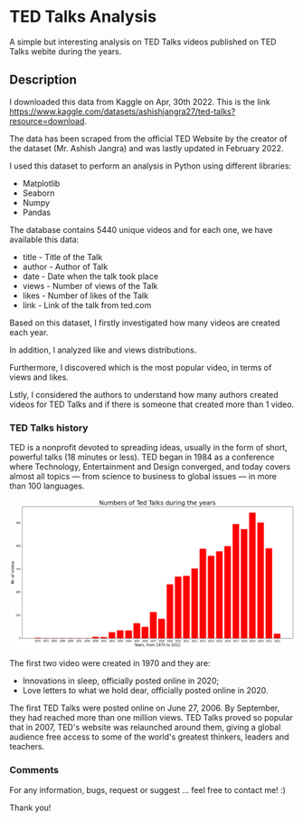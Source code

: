 # TED Talks Analysis

A simple but interesting analysis on TED Talks videos published on TED Talks webite during the years.

## Description

I downloaded this data from Kaggle on Apr, 30th 2022. This is the link https://www.kaggle.com/datasets/ashishjangra27/ted-talks?resource=download.

The data has been scraped from the official TED Website by the creator of the dataset (Mr. Ashish Jangra) and was lastly updated in February 2022.

I used this dataset to perform an analysis in Python using different libraries:

+ Matplotlib
+ Seaborn
+ Numpy
+ Pandas

The database contains 5440 unique videos and for each one, we have available this data:

+ title - Title of the Talk
+ author - Author of Talk
+ date - Date when the talk took place
+ views - Number of views of the Talk
+ likes - Number of likes of the Talk
+ link - Link of the talk from ted.com

Based on this dataset, I firstly investigated how many videos are created each year.

In addition, I analyzed like and views distributions.

Furthermore, I discovered which is the most popular video, in terms of views and likes.

Lstly, I considered the authors to understand how many authors created videos for TED Talks and if there is someone that created more than 1 video.

### TED Talks history

TED is a nonprofit devoted to spreading ideas, usually in the form of short, powerful talks (18 minutes or less). TED began in 1984 as a conference where Technology, Entertainment and Design converged, and today covers almost all topics — from science to business to global issues — in more than 100 languages.

 ![Videos, during the years](output_13_0.png)

The first two video were created in 1970 and they are:
- Innovations in sleep, officially posted online in 2020;
- Love letters to what we hold dear, officially posted online in 2020.

The first TED Talks were posted online on June 27, 2006. By September, they had reached more than one million views. TED Talks proved so popular that in 2007, TED's website was relaunched around them, giving a global audience free access to some of the world's greatest thinkers, leaders and teachers.

### Comments

For any information, bugs, request or suggest ... feel free to contact me! :)

Thank you!
